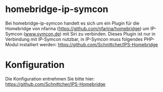 # homebridge-ip-symcon
Bei homebridge-ip-symcon handelt es sich um ein Plugin für die Homebridge von nfarina (https://github.com/nfarina/homebridge) um IP-Symcon (www.symcon.de) mit Siri zu verbinden.
Dieses Plugin ist nur in Verbindung mit IP-Symcon nutzbar, in IP-Symcon muss folgendes PHP-Modul installiert werden: https://github.com/Schnittcher/IPS-Homebridge

# Konfiguration

Die Konfiguration entnehmen Sie bitte hier: https://github.com/Schnittcher/IPS-Homebridge
